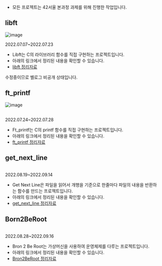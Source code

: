 - 모든 프로젝트는 42서울 본과정 과제를 위해 진행한 작업입니다. 

## libft
![image](https://user-images.githubusercontent.com/86940801/181803606-79839a28-d547-4b7b-89f1-90a40b0a7d54.png)

2022.07.07~2022.07.23
- Libft는 C의 라이브러리 함수를 직접 구현하는 프로젝트입니다.
- 아래의 링크에서 정리된 내용을 확인할 수 있습니다.
- <a href="https://velog.io/@ppparkta/42seoul-libft">libft 정리자료</a>

수정중이므로 벨로그 비공개 상태입니다.

## ft_printf

![image](https://user-images.githubusercontent.com/86940801/181801594-02c5138d-554f-49da-bd97-ca419839abdd.png)

<br>2022.07.24~2022.07.28<br>
- Ft_printf는 C의 printf 함수를 직접 구현하는 프로젝트입니다.
- 아래의 링크에서 정리된 내용을 확인할 수 있습니다.<br>
- <a href="https://velog.io/@ppparkta/42seoul-ftprintf">ft_printf 정리자료</a>

## get_next_line

<br>2022.08.19~2022.09.14<br>
- Get Next Line은 파일을 읽어서 개행을 기준으로 한줄마다 파일의 내용을 반환하는 함수를 만드는 프로젝트입니다.
- 아래의 링크에서 정리된 내용을 확인할 수 있습니다.
- <a href="https://velog.io/@ppparkta/42seoul-GetNextLine">get_next_line 정리자료</a>

## Born2BeRoot

<br>2022.08.28~2022.09.16</br>
- Bron 2 Be Root는 가상머신을 사용하여 운영체제를 다루는 프로젝트입니다.
- 아래의 링크에서 정리된 내용을 확인할 수 있습니다.
- <a href="https://velog.io/@ppparkta/42seoul-Born2beroot">Bron2BeRoot 정리자료</a>
